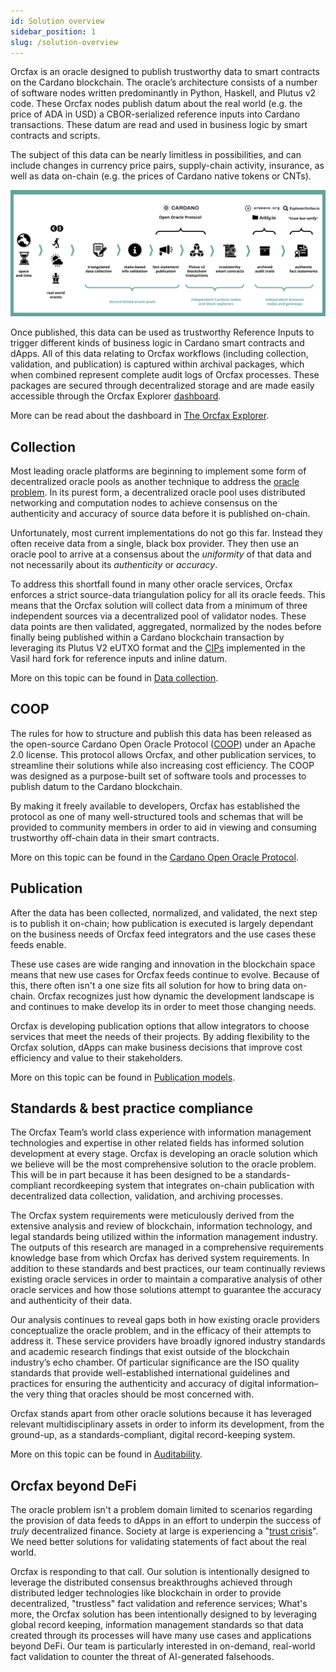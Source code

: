 ```yaml
---
id: Solution overview
sidebar_position: 1
slug: /solution-overview
---
```


Orcfax is an oracle designed to publish trustworthy data to smart contracts on
the Cardano blockchain. The oracle’s architecture consists of a number of
software nodes written predominantly in Python, Haskell, and Plutus v2 code.
These Orcfax nodes publish datum about the real world
(e.g. the price of ADA in USD) a CBOR-serialized reference inputs into Cardano
transactions. These datum are read and used in business logic by smart contracts
and scripts.

The subject of this data can be nearly limitless in possibilities, and can
include changes in currency price pairs, supply-chain activity, insurance, as
well as data on-chain (e.g. the prices of Cardano native tokens or CNTs).

![Orcfax solution overview](/img/2023-07-06--Orcfax-concept-diagram.png)

Once published, this data can be used as trustworthy Reference Inputs to trigger
different kinds of business logic in Cardano smart contracts and dApps. All of
this data relating to Orcfax workflows (including collection, validation,
and publication) is captured within archival packages, which when combined
represent complete audit logs of Orcfax processes. These packages are secured
through decentralized storage and are made easily accessible through the
Orcfax Explorer [dashboard](https://explorer.orcfax.io/).

More can be read about the dashboard in
[The Orcfax Explorer](auditability#the-orcfax-explorer).

<!--More about the Orcfax strategy for the long term preservation of its data
outputs can be read in [Decentralized storage](). -->

## Collection
Most leading oracle platforms are beginning to implement some form of
decentralized oracle pools as another technique to address the
[oracle problem](oracle-basics#what-is-the-oracle-problem).
In its purest form, a decentralized oracle pool uses distributed networking and
computation nodes to achieve consensus on the authenticity and accuracy of
source data before it is published on-chain.

Unfortunately, most current implementations do not go this far. Instead they
often receive data from a single, black box provider. They then use an oracle
pool to arrive at a consensus about the *uniformity* of that data and not
necessarily about its *authenticity* or *accuracy*.

To address this shortfall found in many other oracle services, Orcfax enforces
a strict source-data triangulation policy for all its oracle feeds. This means
that the Orcfax solution will collect data from a minimum of three independent
sources via a decentralized pool of validator nodes. These data points are then
validated, aggregated, normalized by the nodes before finally being published
within a Cardano blockchain transaction by leveraging its Plutus V2 eUTXO format
and the [CIPs](https://github.com/mlabs-haskell/cardano-open-oracle-protocol/blob/9e9c9aedba84d32e424b1dd116b4734e1a42f3bc/coop-docs/00-design.md#:~:text=Cardano%20features%20enabling%20Oracles) implemented in the Vasil
hard fork for reference inputs and inline datum.

More on this topic can be found in [Data collection](data-collection).

<!-- ## Validation
a short primer on the validation process...

More on this topic can be found in [Data validation](data-validation). -->

## COOP
The rules for how to structure and publish this data has been released as the
open-source Cardano Open Oracle Protocol ([COOP](https://github.com/mlabs-haskell/cardano-open-oracle-protocol/)) under an Apache 2.0 license. This protocol
allows Orcfax, and other publication services, to streamline their solutions
while also increasing cost efficiency. The COOP was designed as a purpose-built
set of software tools and processes to publish datum to the Cardano blockchain.

By making it freely available to developers, Orcfax has established the protocol
as one of many well-structured tools and schemas that will be provided to
community members in order to aid in viewing and consuming trustworthy off-chain
data in their smart contracts.

More on this topic can be found in the [Cardano Open Oracle Protocol](coop).

## Publication
After the data has been collected, normalized, and validated, the next step is
to publish it on-chain; how publication is executed is largely dependant on the
business needs of Orcfax feed integrators and the use cases these feeds enable.

These use cases are wide ranging and innovation in the blockchain space means
that new use cases for Orcfax feeds continue to evolve. Because of this, there
often isn't a one size fits all solution for how to bring data on-chain. Orcfax
recognizes just how dynamic the development landscape is and continues to make
develop its in order to meet those changing needs.

Orcfax is developing publication options that allow integrators to choose
services that meet the needs of their projects. By adding flexibility to the
Orcfax solution, dApps can make business decisions that improve cost efficiency
and value to their stakeholders.

More on this topic can be found in [Publication models](publication-models).

## Standards & best practice compliance
The Orcfax Team’s world class experience with information management
technologies and expertise in other related fields has informed solution
development at every stage. Orcfax is developing an oracle solution which we
believe will be the most comprehensive solution to the oracle problem. This will
be in part because it has been designed to be a standards-compliant
recordkeeping system that integrates on-chain publication with decentralized
data collection, validation, and archiving processes.

The Orcfax system requirements were meticulously derived from the extensive
analysis and review of blockchain, information technology, and legal standards
being utilized within the information management industry. The outputs of this
research are managed in a comprehensive requirements knowledge base from which
Orcfax has derived system requirements. In addition to these standards and best
practices, our team continually reviews existing oracle services in order to
maintain a comparative analysis of other oracle services and how those solutions
attempt to guarantee the accuracy and authenticity of their data.

Our analysis continues to reveal gaps both in how existing oracle providers
conceptualize the oracle problem, and in the efficacy of their attempts to
address it. These service providers have broadly ignored industry standards and
academic research findings that exist outside of the blockchain industry’s echo
chamber. Of particular significance are the ISO quality standards that provide
well-established international guidelines and practices for ensuring the
authenticity and accuracy of digital information– the very thing that oracles
should be most concerned with.

Orcfax stands apart from other oracle solutions because it has leveraged
relevant multidisciplinary assets in order to inform its development, from the
ground-up, as a standards-compliant, digital record-keeping system.

More on this topic can be found in [Auditability](auditability).

## Orcfax beyond DeFi
The oracle problem isn't a problem domain limited to scenarios regarding the
provision of data feeds to dApps in an effort to underpin the success of
*truly* decentralized finance. Society at large is experiencing a
"[trust crisis](https://medium.com/coinmonks/orcfax-the-trust-machine-revisited-c475dbb0a5d6)".
We need better solutions for validating statements of fact about the real
world.

Orcfax is responding to that call. Our solution is intentionally designed
to leverage the distributed consensus breakthroughs achieved through
distributed ledger technologies like blockchain in order to provide
decentralized, "trustless" fact validation and reference services; What's more,
the Orcfax solution has been intentionally designed to by leveraging global
record keeping, information management standards so that data created through
its processes will have many use cases and applications beyond DeFi. Our team
is particularly interested in on-demand, real-world fact validation to counter
the threat of AI-generated falsehoods.
